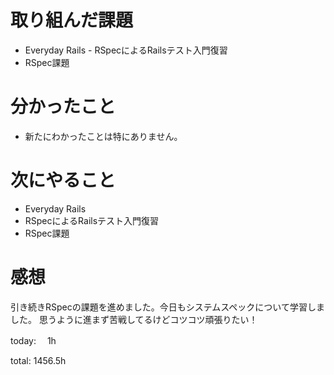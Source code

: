 #  取り組んだ課題
- Everyday Rails - RSpecによるRailsテスト入門復習
- RSpec課題


# 分かったこと
- 新たにわかったことは特にありません。
  
# 次にやること
- Everyday Rails
- RSpecによるRailsテスト入門復習
- RSpec課題


# 感想
引き続きRSpecの課題を進めました。今日もシステムスペックについて学習しました。
思うように進まず苦戦してるけどコツコツ頑張りたい！

today: 　1h

total: 1456.5h
